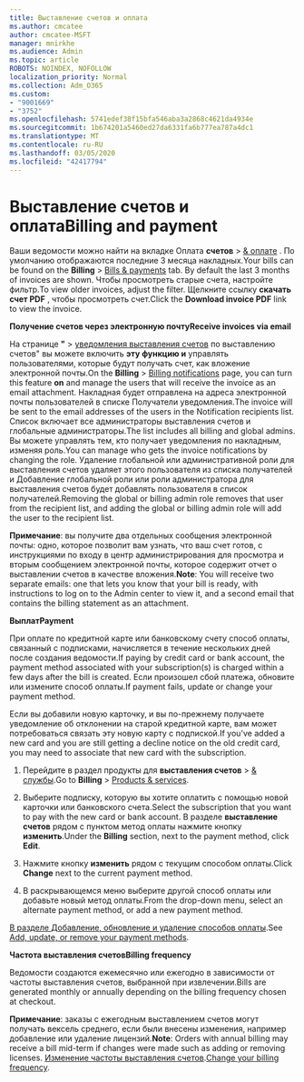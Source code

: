 ```yaml
---
title: Выставление счетов и оплата
ms.author: cmcatee
author: cmcatee-MSFT
manager: mnirkhe
ms.audience: Admin
ms.topic: article
ROBOTS: NOINDEX, NOFOLLOW
localization_priority: Normal
ms.collection: Adm_O365
ms.custom:
- "9001669"
- "3752"
ms.openlocfilehash: 5741edef38f15bfa546aba3a2868c4621da4934e
ms.sourcegitcommit: 1b674201a5460ed27da6331fa6b777ea787a4dc1
ms.translationtype: MT
ms.contentlocale: ru-RU
ms.lasthandoff: 03/05/2020
ms.locfileid: "42417794"
---
```

# <a name="billing-and-payment"></a><span data-ttu-id="78764-102">Выставление счетов и оплата</span><span class="sxs-lookup"><span data-stu-id="78764-102">Billing and payment</span></span>

<span data-ttu-id="78764-103">Ваши ведомости можно найти на вкладке Оплата **счетов** > [& оплате](https://go.microsoft.com/fwlink/p/?linkid=848039) .  По умолчанию отображаются последние 3 месяца накладных.</span><span class="sxs-lookup"><span data-stu-id="78764-103">Your bills can be found on the **Billing** > [Bills & payments](https://go.microsoft.com/fwlink/p/?linkid=848039) tab.  By default the last 3 months of invoices are shown.</span></span>  <span data-ttu-id="78764-104">Чтобы просмотреть старые счета, настройте фильтр.</span><span class="sxs-lookup"><span data-stu-id="78764-104">To view older invoices, adjust the filter.</span></span>  <span data-ttu-id="78764-105">Щелкните ссылку **скачать счет PDF** , чтобы просмотреть счет.</span><span class="sxs-lookup"><span data-stu-id="78764-105">Click the **Download invoice PDF** link to view the invoice.</span></span>

<span data-ttu-id="78764-106">**Получение счетов через электронную почту**</span><span class="sxs-lookup"><span data-stu-id="78764-106">**Receive invoices via email**</span></span>

<span data-ttu-id="78764-107">На странице **"** > [уведомления выставления счетов](https://go.microsoft.com/fwlink/p/?linkid=853212) по выставлению счетов" вы можете включить **эту функцию и** управлять пользователями, которые будут получать счет, как вложение электронной почты.</span><span class="sxs-lookup"><span data-stu-id="78764-107">On the **Billing** > [Billing notifications](https://go.microsoft.com/fwlink/p/?linkid=853212) page, you can turn this feature **on** and manage the users that will receive the invoice as an email attachment.</span></span> <span data-ttu-id="78764-108">Накладная будет отправлена на адреса электронной почты пользователей в списке Получатели уведомления.</span><span class="sxs-lookup"><span data-stu-id="78764-108">The invoice will be sent to the email addresses of the users in the Notification recipients list.</span></span> <span data-ttu-id="78764-109">Список включает все администраторы выставления счетов и глобальные администраторы.</span><span class="sxs-lookup"><span data-stu-id="78764-109">The list includes all billing and global admins.</span></span>  <span data-ttu-id="78764-110">Вы можете управлять тем, кто получает уведомления по накладным, изменяя роль.</span><span class="sxs-lookup"><span data-stu-id="78764-110">You can manage who gets the invoice notifications by changing the role.</span></span>  <span data-ttu-id="78764-111">Удаление глобальной или административной роли для выставления счетов удаляет этого пользователя из списка получателей и Добавление глобальной роли или роли администратора для выставления счетов будет добавлять пользователя в список получателей.</span><span class="sxs-lookup"><span data-stu-id="78764-111">Removing the global or billing admin role removes that user from the recipient list, and adding the global or billing admin role will add the user to the recipient list.</span></span>

<span data-ttu-id="78764-112">**Примечание**: вы получите два отдельных сообщения электронной почты: одно, которое позволит вам узнать, что ваш счет готов, с инструкциями по входу в центр администрирования для просмотра и вторым сообщением электронной почты, которое содержит отчет о выставлении счетов в качестве вложения.</span><span class="sxs-lookup"><span data-stu-id="78764-112">**Note**: You will receive two separate emails: one that lets you know that your bill is ready, with instructions to log on to the Admin center to view it, and a second email that contains the billing statement as an attachment.</span></span>

<span data-ttu-id="78764-113">**Выплат**</span><span class="sxs-lookup"><span data-stu-id="78764-113">**Payment**</span></span>

<span data-ttu-id="78764-114">При оплате по кредитной карте или банковскому счету способ оплаты, связанный с подписками, начисляется в течение нескольких дней после создания ведомости.</span><span class="sxs-lookup"><span data-stu-id="78764-114">If paying by credit card or bank account, the payment method associated with your subscription(s) is charged within a few days after the bill is created.</span></span>  <span data-ttu-id="78764-115">Если произошел сбой платежа, обновите или измените способ оплаты.</span><span class="sxs-lookup"><span data-stu-id="78764-115">If payment fails, update or change your payment method.</span></span> 

<span data-ttu-id="78764-116">Если вы добавили новую карточку, и вы по-прежнему получаете уведомление об отклонении на старой кредитной карте, вам может потребоваться связать эту новую карту с подпиской.</span><span class="sxs-lookup"><span data-stu-id="78764-116">If you've added a new card and you are still getting a decline notice on the old credit card, you may need to associate that new card with the subscription.</span></span>

1. <span data-ttu-id="78764-117">Перейдите в раздел продукты для **выставления счетов** > [& службы](https://go.microsoft.com/fwlink/p/?linkid=842054).</span><span class="sxs-lookup"><span data-stu-id="78764-117">Go to **Billing** > [Products & services](https://go.microsoft.com/fwlink/p/?linkid=842054).</span></span>

2. <span data-ttu-id="78764-118">Выберите подписку, которую вы хотите оплатить с помощью новой карточки или банковского счета.</span><span class="sxs-lookup"><span data-stu-id="78764-118">Select the subscription that you want to pay with the new card or bank account.</span></span> <span data-ttu-id="78764-119">В разделе **выставление счетов** рядом с пунктом метод оплаты нажмите кнопку **изменить**.</span><span class="sxs-lookup"><span data-stu-id="78764-119">Under the **Billing** section, next to the payment method, click **Edit**.</span></span>

3. <span data-ttu-id="78764-120">Нажмите кнопку **изменить** рядом с текущим способом оплаты.</span><span class="sxs-lookup"><span data-stu-id="78764-120">Click **Change** next to the current payment method.</span></span>

4. <span data-ttu-id="78764-121">В раскрывающемся меню выберите другой способ оплаты или добавьте новый метод оплаты.</span><span class="sxs-lookup"><span data-stu-id="78764-121">From the drop-down menu, select an alternate payment method, or add a new payment method.</span></span>

<span data-ttu-id="78764-122">[В разделе Добавление, обновление и удаление способов оплаты](https://go.microsoft.com/fwlink/?linkid=2118133).</span><span class="sxs-lookup"><span data-stu-id="78764-122">See [Add, update, or remove your payment methods](https://go.microsoft.com/fwlink/?linkid=2118133).</span></span>

<span data-ttu-id="78764-123">**Частота выставления счетов**</span><span class="sxs-lookup"><span data-stu-id="78764-123">**Billing frequency**</span></span>

<span data-ttu-id="78764-124">Ведомости создаются ежемесячно или ежегодно в зависимости от частоты выставления счетов, выбранной при извлечении.</span><span class="sxs-lookup"><span data-stu-id="78764-124">Bills are generated monthly or annually depending on the billing frequency chosen at checkout.</span></span>  

<span data-ttu-id="78764-125">**Примечание**: заказы с ежегодным выставлением счетов могут получать вексель среднего, если были внесены изменения, например добавление или удаление лицензий.</span><span class="sxs-lookup"><span data-stu-id="78764-125">**Note**: Orders with annual billing may receive a bill mid-term if changes were made such as adding or removing licenses.</span></span>  <span data-ttu-id="78764-126">[Изменение частоты выставления счетов](https://go.microsoft.com/fwlink/?linkid=2119148).</span><span class="sxs-lookup"><span data-stu-id="78764-126">[Change your billing frequency](https://go.microsoft.com/fwlink/?linkid=2119148).</span></span>
